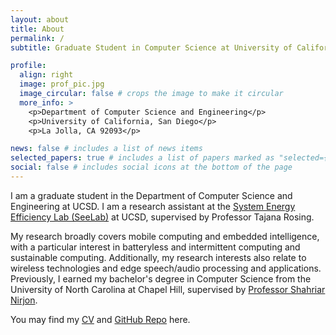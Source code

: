 ```yaml
---
layout: about
title: About
permalink: /
subtitle: Graduate Student in Computer Science at University of California, San Diego

profile:
  align: right
  image: prof_pic.jpg
  image_circular: false # crops the image to make it circular
  more_info: >
    <p>Department of Computer Science and Engineering</p>
    <p>University of California, San Diego</p>
    <p>La Jolla, CA 92093</p>

news: false # includes a list of news items
selected_papers: true # includes a list of papers marked as "selected={true}"
social: false # includes social icons at the bottom of the page
---
```


I am a graduate student in the Department of Computer Science and Engineering at UCSD. I am a research assistant at the [System Energy Efficiency Lab (SeeLab)](http://varys.ucsd.edu/) at UCSD, supervised by Professor Tajana Rosing. 

My research broadly covers mobile computing and embedded intelligence, with a particular interest in batteryless and intermittent computing and sustainable computing. Additionally, my research interests also relate to wireless technologies and edge speech/audio processing and applications. Previously, I earned my bachelor's degree in Computer Science from the University of North Carolina at Chapel Hill, supervised by [Professor Shahriar Nirjon](https://www.cs.unc.edu/~nirjon/). 

You may find my [CV](https://leonardz.me/assets/pdf/Le-Zhang-CV.pdf) and [GitHub Repo](https://github.com/lezhangleonard) here. 

